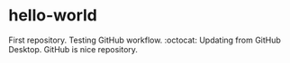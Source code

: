 # hello-world
First repository.
Testing GitHub workflow.
:octocat:
Updating from GitHub Desktop.
GitHub is nice repository.